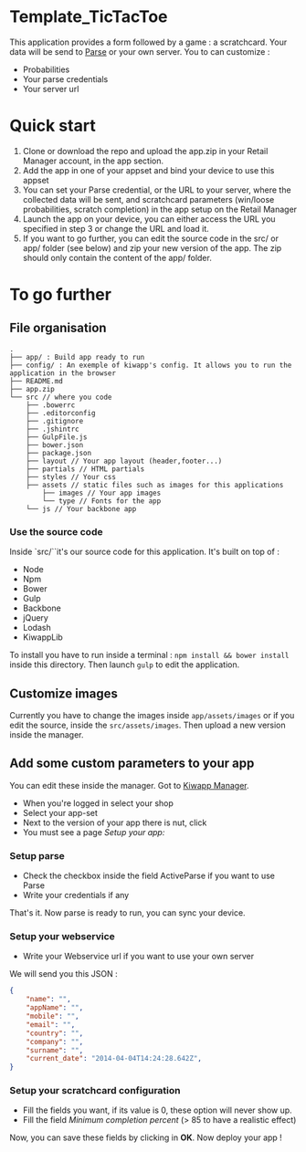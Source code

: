 # Template_TicTacToe

This application provides a form followed by a game : a scratchcard. Your data will be send to [Parse](https://parse.com/) or your own server. You to can customize :

- Probabilities
- Your parse credentials
- Your server url

# Quick start

1. Clone or download the repo and upload the app.zip in your Retail Manager account, in the app section.
2. Add the app in one of your appset and bind your device to use this appset
3. You can set your Parse credential, or the URL to your server, where the collected data will be sent, and scratchcard parameters (win/loose probabilities, scratch completion) in the app setup on the Retail Manager
4. Launch the app on your device, you can either access the URL you specified in step 3 or change the URL and load it.
5. If you want to go further, you can edit the source code in the src/ or app/ folder (see below) and zip your new version of the app. The zip should only contain the content of the app/ folder.

# To go further

## File organisation

```shell
.
├── app/ : Build app ready to run
├── config/ : An exemple of kiwapp's config. It allows you to run the application in the browser
├── README.md
├── app.zip
└── src // where you code
    ├── .bowerrc
    ├── .editorconfig
    ├── .gitignore
    ├── .jshintrc
    ├── GulpFile.js
    ├── bower.json
    ├── package.json
    ├── layout // Your app layout (header,footer...)
    ├── partials // HTML partials
    ├── styles // Your css
    ├── assets // static files such as images for this applications
        ├── images // Your app images
        └── type // Fonts for the app
    └── js // Your backbone app
```

### Use the source code

Inside `src/``it's our source code for this application. It's built on top of :

- Node
- Npm
- Bower
- Gulp
- Backbone
- jQuery
- Lodash
- KiwappLib

To install you have to run inside a terminal : `npm install && bower install` inside this directory.
Then launch `gulp` to edit the application.

## Customize images

Currently you have to change the images inside `app/assets/images` or if you edit the source, inside the `src/assets/images`. Then upload a new version inside the manager.

## Add some custom parameters to your app

You can edit these inside the manager. Got to [Kiwapp Manager](https://retail.kiwapp.com/site/login).

- When you're logged in select your shop
- Select your app-set
- Next to the version of your app there is nut, click
- You must see a page *Setup your app:*

### Setup parse

- Check the checkbox inside the field ActiveParse if you want to use Parse
- Write your credentials if any

That's it. Now parse is ready to run, you can sync your device.

### Setup your webservice

- Write your Webservice url if you want to use your own server

We will send you this JSON :

```json
{
    "name": "",
    "appName": "",
    "mobile": "",
    "email": "",
    "country": "",
    "company": "",
    "surname": "",
    "current_date": "2014-04-04T14:24:28.642Z",
}
```

### Setup your scratchcard configuration

- Fill the fields you want, if its value is 0, these option will never show up.
- Fill the field *Minimum completion percent* (> 85 to have a realistic effect)


Now, you can save these fields by clicking in **OK**. Now deploy your app !